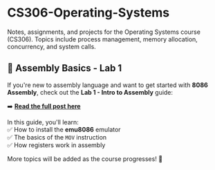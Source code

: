 # CS306-Operating-Systems

Notes, assignments, and projects for the Operating Systems course (CS306). Topics include process management, memory allocation, concurrency, and system calls.

## 📌 Assembly Basics - Lab 1

If you're new to assembly language and want to get started with **8086 Assembly**, check out the **Lab 1 - Intro to Assembly** guide:

➡️ **[Read the full post here](./LAB01_AssemblyIntoduction/Assembly-Basics.md)**

In this guide, you'll learn:  
✅ How to install the **emu8086** emulator  
✅ The basics of the `MOV` instruction  
✅ How registers work in assembly

More topics will be added as the course progresses! 🚀
